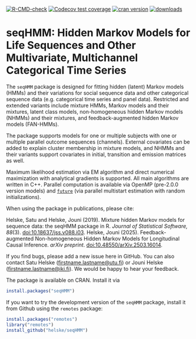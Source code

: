 [![R-CMD-check](https://github.com/helske/seqHMM/workflows/R-CMD-check/badge.svg)](https://github.com/helske/seqHMM/actions)
[![Codecov test coverage](https://codecov.io/gh/helske/seqHMM/branch/main/graph/badge.svg)](https://app.codecov.io/gh/helske/seqHMM?branch=main)
[![cran version](https://www.r-pkg.org/badges/version/seqHMM)](https://CRAN.R-project.org/package=seqHMM)
[![downloads](https://cranlogs.r-pkg.org/badges/seqHMM)](https://cranlogs.r-pkg.org/badges/seqHMM)

seqHMM: Hidden Markov Models for Life Sequences and Other Multivariate, Multichannel Categorical Time Series
====================================================================================================

The `seqHMM` package is designed for fitting hidden (latent) Markov models (HMMs) and their variations for social sequence data and other categorical sequence data (e.g. categorical time series and panel data). Restricted and extended variants include mixture HMMs, Markov models and their mixtures,  latent class models, non-homogeneous hidden Markov models (NHMMs) and their mixtures, and feedback-augmented hidden Markov models (FAN-HMMs). 

The package supports models for one or multiple subjects with one or multiple parallel outcome sequences (channels). External covariates can be added to explain cluster membership in mixture models, and NHMMs and their variants support covariates in initial, transition and emission matrices as well.

Maximum likelihood estimation via EM algorithm and direct numerical maximization with analytical gradients is supported. All main algorithms are written in C++. Parallel computation is available via OpenMP (pre-2.0.0 version models) and [`future`](https://future.futureverse.org/) (via parallel multistart estimation with random initializations).

When using the package in publications, please cite:

Helske, Satu and Helske, Jouni (2019). Mixture hidden Markov models for sequence data: the seqHMM package in R. *Journal of Statistical Software, 88*(3). [doi:10.18637/jss.v088.i03](https://dx.doi.org/10.18637/jss.v088.i03).
Helske, Jouni (2025). Feedback-augmented Non-homogeneous Hidden Markov Models for Longitudinal Causal Inference. *arXiv preprint*. [doi:10.48550/arXiv.2503.16014](https://doi.org/10.48550/arXiv.2503.16014).

If you find bugs, please add a new issue here in GitHub. You can also contact Satu Helske (firstname.lastname@utu.fi) or Jouni Helske (firstname.lastname@iki.fi). We would be happy to hear your feedback.

The package is available on CRAN. Install it via

```R
install.packages("seqHMM")
```
If you want to try the development version of the `seqHMM` package, install it from Github using the `remotes` package:

```R
install.packages("remotes")
library("remotes")
install_github("helske/seqHMM")
```

